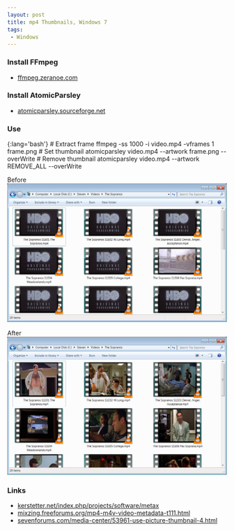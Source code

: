 ```yaml
---
layout: post
title: mp4 Thumbnails, Windows 7
tags:
 - Windows
---
```


### Install FFmpeg
* [ffmpeg.zeranoe.com](http://ffmpeg.zeranoe.com)

### Install AtomicParsley
* [atomicparsley.sourceforge.net](http://atomicparsley.sourceforge.net)

### Use

{:lang='bash'}
	# Extract frame
	ffmpeg -ss 1000 -i video.mp4 -vframes 1 frame.png
	# Set thumbnail
	atomicparsley video.mp4 --artwork frame.png --overWrite
	# Remove thumbnail
	atomicparsley video.mp4 --artwork REMOVE_ALL --overWrite

Before
![width1](/images/2012/mp4-thumbnails-windows-7-1.png)

After
![width1](/images/2012/mp4-thumbnails-windows-7-2.png)

### Links
* [kerstetter.net/index.php/projects/software/metax][k]
* [mixzing.freeforums.org/mp4-m4v-video-metadata-t111.html][m]
* [sevenforums.com/media-center/53961-use-picture-thumbnail-4.html][s]

[k]:http://kerstetter.net/index.php/projects/software/metax
[m]:http://mixzing.freeforums.org/mp4-m4v-video-metadata-t111.html
[s]:http://sevenforums.com/media-center/53961-use-picture-thumbnail-4.html